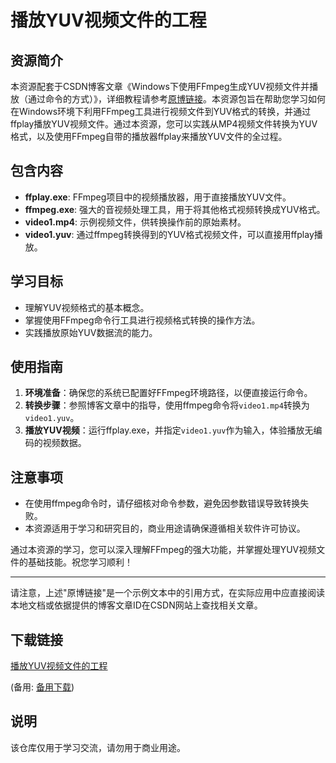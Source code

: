 # 播放YUV视频文件的工程

## 资源简介

本资源配套于CSDN博客文章《Windows下使用FFmpeg生成YUV视频文件并播放（通过命令的方式）》，详细教程请参考[原博链接](https://blog.csdn.net/u014552102/article/details/82926477)。本资源包旨在帮助您学习如何在Windows环境下利用FFmpeg工具进行视频文件到YUV格式的转换，并通过ffplay播放YUV视频文件。通过本资源，您可以实践从MP4视频文件转换为YUV格式，以及使用FFmpeg自带的播放器ffplay来播放YUV文件的全过程。

## 包含内容

- **ffplay.exe**: FFmpeg项目中的视频播放器，用于直接播放YUV文件。
- **ffmpeg.exe**: 强大的音视频处理工具，用于将其他格式视频转换成YUV格式。
- **video1.mp4**: 示例视频文件，供转换操作前的原始素材。
- **video1.yuv**: 通过ffmpeg转换得到的YUV格式视频文件，可以直接用ffplay播放。

## 学习目标

- 理解YUV视频格式的基本概念。
- 掌握使用FFmpeg命令行工具进行视频格式转换的操作方法。
- 实践播放原始YUV数据流的能力。

## 使用指南

1. **环境准备**：确保您的系统已配置好FFmpeg环境路径，以便直接运行命令。
2. **转换步骤**：参照博客文章中的指导，使用ffmpeg命令将`video1.mp4`转换为`video1.yuv`。
3. **播放YUV视频**：运行ffplay.exe，并指定`video1.yuv`作为输入，体验播放无编码的视频数据。

## 注意事项

- 在使用ffmpeg命令时，请仔细核对命令参数，避免因参数错误导致转换失败。
- 本资源适用于学习和研究目的，商业用途请确保遵循相关软件许可协议。

通过本资源的学习，您可以深入理解FFmpeg的强大功能，并掌握处理YUV视频文件的基础技能。祝您学习顺利！

---

请注意，上述"原博链接"是一个示例文本中的引用方式，在实际应用中应直接阅读本地文档或依据提供的博客文章ID在CSDN网站上查找相关文章。

## 下载链接
[播放YUV视频文件的工程](https://pan.quark.cn/s/a359cf80224b) 

(备用: [备用下载](https://pan.baidu.com/s/1vPlEwBMGjbhtoUMSMCASgw?pwd=1234))

## 说明

该仓库仅用于学习交流，请勿用于商业用途。
